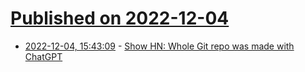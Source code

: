 # [Published on 2022-12-04](index.md)

* [2022-12-04, 15:43:09](https://news.ycombinator.com/item?id=33854638) - [Show HN: Whole Git repo was made with ChatGPT](https://github.com/vrescobar/chatGPT-python-elm)

